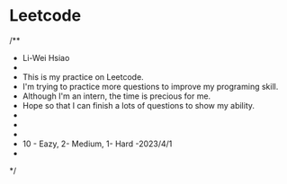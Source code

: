 # Leetcode
/**
* Li-Wei Hsiao
*
* This is my practice on Leetcode.
* I'm trying to practice more questions to improve my programing skill.
* Although I'm an intern, the time is precious for me.
* Hope so that I can finish a lots of questions to show my ability.
*
*
* 
* 10 - Eazy, 2- Medium, 1- Hard -2023/4/1
*
*/



